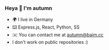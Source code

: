 ### Heya 👋 I'm autumn


* 🌍 I live in Germany
* ⌨️ Express.js, React, Python, SS
* ✉️ You can contact me at autumn@baim.cc
* I don't work on public repositories :)
<!--
**catgirlautumn/catgirlautumn** is a ✨ _special_ ✨ repository because its `README.md` (this file) appears on your GitHub profile.

Here are some ideas to get you started:

- 🔭 I’m currently working on ...
- 🌱 I’m currently learning ...
- 👯 I’m looking to collaborate on ...
- 🤔 I’m looking for help with ...
- 💬 Ask me about ...
- 📫 How to reach me: ...
- 😄 Pronouns: ...
- ⚡ Fun fact: ...
-->
